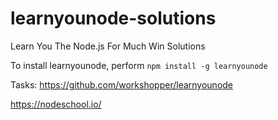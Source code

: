 # learnyounode-solutions
 Learn You The Node.js For Much Win Solutions

 To install learnyounode, perform `npm install -g learnyounode`

 Tasks: https://github.com/workshopper/learnyounode

 https://nodeschool.io/
